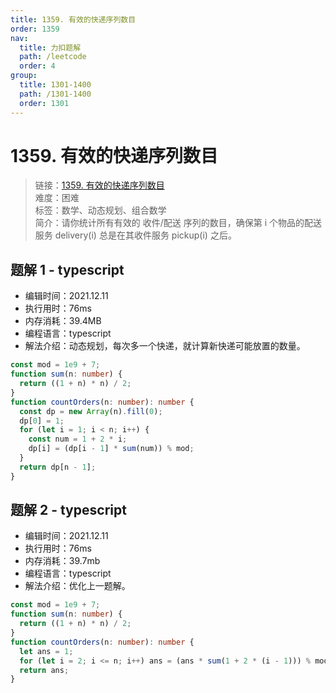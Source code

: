 ```yaml
---
title: 1359. 有效的快递序列数目
order: 1359
nav:
  title: 力扣题解
  path: /leetcode
  order: 4
group:
  title: 1301-1400
  path: /1301-1400
  order: 1301
---
```


# 1359. 有效的快递序列数目

> 链接：[1359. 有效的快递序列数目](https://leetcode-cn.com/problems/count-all-valid-pickup-and-delivery-options/)  
> 难度：困难  
> 标签：数学、动态规划、组合数学  
> 简介：请你统计所有有效的 收件/配送 序列的数目，确保第 i 个物品的配送服务 delivery(i) 总是在其收件服务 pickup(i) 之后。

## 题解 1 - typescript

- 编辑时间：2021.12.11
- 执行用时：76ms
- 内存消耗：39.4MB
- 编程语言：typescript
- 解法介绍：动态规划，每次多一个快递，就计算新快递可能放置的数量。

```typescript
const mod = 1e9 + 7;
function sum(n: number) {
  return ((1 + n) * n) / 2;
}
function countOrders(n: number): number {
  const dp = new Array(n).fill(0);
  dp[0] = 1;
  for (let i = 1; i < n; i++) {
    const num = 1 + 2 * i;
    dp[i] = (dp[i - 1] * sum(num)) % mod;
  }
  return dp[n - 1];
}
```

## 题解 2 - typescript

- 编辑时间：2021.12.11
- 执行用时：76ms
- 内存消耗：39.7mb
- 编程语言：typescript
- 解法介绍：优化上一题解。

```typescript
const mod = 1e9 + 7;
function sum(n: number) {
  return ((1 + n) * n) / 2;
}
function countOrders(n: number): number {
  let ans = 1;
  for (let i = 2; i <= n; i++) ans = (ans * sum(1 + 2 * (i - 1))) % mod;
  return ans;
}
```
